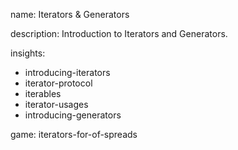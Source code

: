 name: Iterators & Generators

description: Introduction to Iterators and Generators.

insights:
  - introducing-iterators
  - iterator-protocol
  - iterables
  - iterator-usages
  - introducing-generators

game: iterators-for-of-spreads
 
